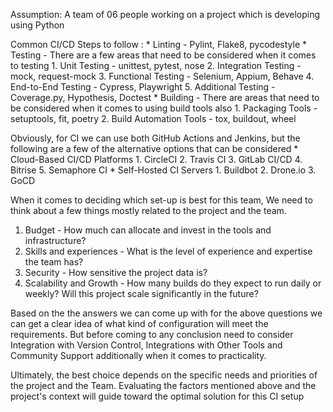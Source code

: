 Assumption: A team of 06 people working on a project which is developing using Python

Common CI/CD Steps to follow : 
    * Linting
        - Pylint, Flake8, pycodestyle
    * Testing
        - There are a few areas that need to be considered when it comes to testing
            1. Unit Testing
                - unittest, pytest, nose
            2. Integration Testing
                - mock, request-mock
            3. Functional Testing
                - Selenium, Appium, Behave
            4. End-to-End Testing
                - Cypress, Playwright
            5. Additional Testing
                - Coverage.py, Hypothesis, Doctest
    * Building
        - There are areas that need to be considered when it comes to using build tools also
            1. Packaging Tools
                - setuptools, fit, poetry
            2. Build Automation Tools
                - tox, buildout, wheel

Obviously, for CI we can use both GitHub Actions and Jenkins, but the following are a few of the alternative options that can be considered
    * Cloud-Based CI/CD Platforms
        1. CircleCI
        2. Travis CI
        3. GitLab CI/CD
        4. Bitrise
        5. Semaphore CI
    * Self-Hosted CI Servers
        1. Buildbot
        2. Drone.io
        3. GoCD

When it comes to deciding which set-up is best for this team, We need to think about a few things mostly related to the project and the team. 
 1. Budget - How much can allocate and invest in the tools and infrastructure? 
 2. Skills and experiences - What is the level of experience and expertise the team has? 
 3. Security - How sensitive the project data is?
 4. Scalability and Growth - How many builds do they expect to run daily or weekly? Will this project scale significantly in the future?

 Based on the the answers we can come up with for the above questions we can get a clear idea of what kind of configuration will meet the requirements. But before coming to any conclusion need to consider Integration with Version Control, Integrations with Other Tools and Community Support additionally when it comes to practicality. 

 Ultimately, the best choice depends on the specific needs and priorities of the project and the Team. Evaluating the factors mentioned above and the project's context will guide toward the optimal solution for this CI setup